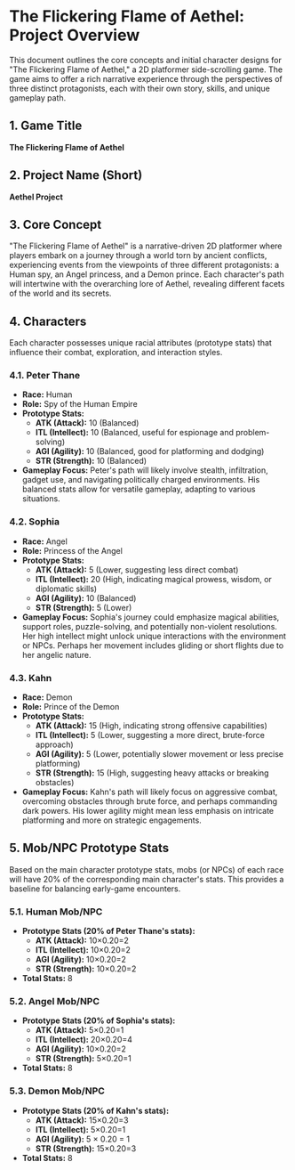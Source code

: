 # **The Flickering Flame of Aethel: Project Overview**

This document outlines the core concepts and initial character designs for "The Flickering Flame of Aethel," a 2D platformer side-scrolling game. The game aims to offer a rich narrative experience through the perspectives of three distinct protagonists, each with their own story, skills, and unique gameplay path.

## **1\. Game Title**

**The Flickering Flame of Aethel**

## **2\. Project Name (Short)**

**Aethel Project**

## **3\. Core Concept**

"The Flickering Flame of Aethel" is a narrative-driven 2D platformer where players embark on a journey through a world torn by ancient conflicts, experiencing events from the viewpoints of three different protagonists: a Human spy, an Angel princess, and a Demon prince. Each character's path will intertwine with the overarching lore of Aethel, revealing different facets of the world and its secrets.

## **4\. Characters**

Each character possesses unique racial attributes (prototype stats) that influence their combat, exploration, and interaction styles.

### **4.1. Peter Thane**

* **Race:** Human  
* **Role:** Spy of the Human Empire  
* **Prototype Stats:**  
  * **ATK (Attack):** 10 (Balanced)  
  * **ITL (Intellect):** 10 (Balanced, useful for espionage and problem-solving)  
  * **AGI (Agility):** 10 (Balanced, good for platforming and dodging)  
  * **STR (Strength):** 10 (Balanced)  
* **Gameplay Focus:** Peter's path will likely involve stealth, infiltration, gadget use, and navigating politically charged environments. His balanced stats allow for versatile gameplay, adapting to various situations.

### **4.2. Sophia**

* **Race:** Angel  
* **Role:** Princess of the Angel  
* **Prototype Stats:**  
  * **ATK (Attack):** 5 (Lower, suggesting less direct combat)  
  * **ITL (Intellect):** 20 (High, indicating magical prowess, wisdom, or diplomatic skills)  
  * **AGI (Agility):** 10 (Balanced)  
  * **STR (Strength):** 5 (Lower)  
* **Gameplay Focus:** Sophia's journey could emphasize magical abilities, support roles, puzzle-solving, and potentially non-violent resolutions. Her high intellect might unlock unique interactions with the environment or NPCs. Perhaps her movement includes gliding or short flights due to her angelic nature.

### **4.3. Kahn**

* **Race:** Demon  
* **Role:** Prince of the Demon  
* **Prototype Stats:**  
  * **ATK (Attack):** 15 (High, indicating strong offensive capabilities)  
  * **ITL (Intellect):** 5 (Lower, suggesting a more direct, brute-force approach)  
  * **AGI (Agility):** 5 (Lower, potentially slower movement or less precise platforming)  
  * **STR (Strength):** 15 (High, suggesting heavy attacks or breaking obstacles)  
* **Gameplay Focus:** Kahn's path will likely focus on aggressive combat, overcoming obstacles through brute force, and perhaps commanding dark powers. His lower agility might mean less emphasis on intricate platforming and more on strategic engagements.

## **5\. Mob/NPC Prototype Stats**

Based on the main character prototype stats, mobs (or NPCs) of each race will have 20% of the corresponding main character's stats. This provides a baseline for balancing early-game encounters.

### **5.1. Human Mob/NPC**

* **Prototype Stats (20% of Peter Thane's stats):**  
  * **ATK (Attack):** 10×0.20=2  
  * **ITL (Intellect):** 10×0.20=2  
  * **AGI (Agility):** 10×0.20=2  
  * **STR (Strength):** 10×0.20=2  
* **Total Stats:** 8

### **5.2. Angel Mob/NPC**

* **Prototype Stats (20% of Sophia's stats):**  
  * **ATK (Attack):** 5×0.20=1  
  * **ITL (Intellect):** 20×0.20=4  
  * **AGI (Agility):** 10×0.20=2  
  * **STR (Strength):** 5×0.20=1  
* **Total Stats:** 8

### **5.3. Demon Mob/NPC**

* **Prototype Stats (20% of Kahn's stats):**  
  * **ATK (Attack):** 15×0.20=3  
  * **ITL (Intellect):** 5×0.20=1  
  * **AGI (Agility):** 5 × 0.20 \= 1  
  * **STR (Strength):** 15×0.20=3  
* **Total Stats:** 8